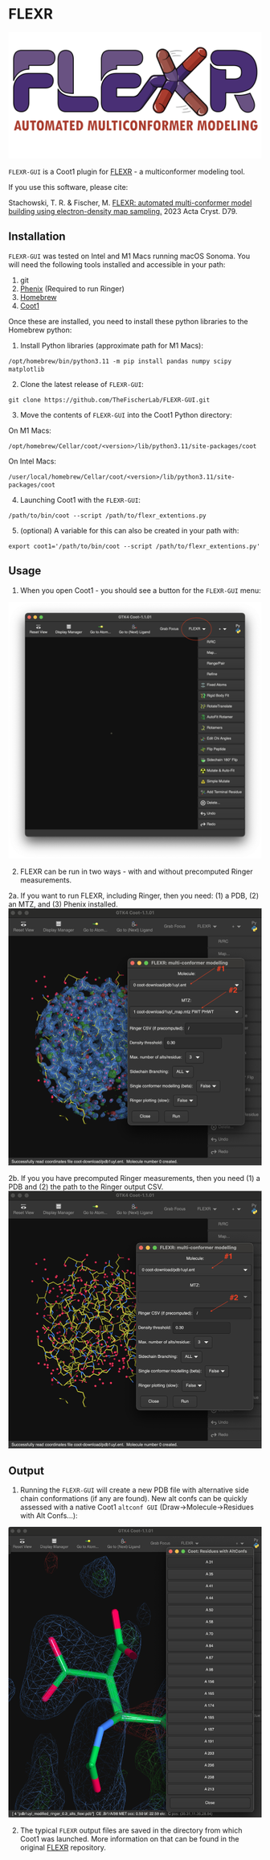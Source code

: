 # FLEXR
![logo](img/logo.png)

`FLEXR-GUI` is a Coot1 plugin for [FLEXR](https://github.com/thefischerlab/flexr) - a multiconformer modeling tool.

If you use this software, please cite:

Stachowski, T. R. & Fischer, M.
[FLEXR: automated multi-conformer model building using electron-density map sampling.](https://doi.org/10.1107/S2059798323002498)
2023 Acta Cryst. D79.

## Installation

`FLEXR-GUI` was tested on Intel and M1 Macs running macOS Sonoma.
You will need the following tools installed and accessible in your path:

1. git
2. [Phenix](https://phenix-online.org) (Required to run Ringer)
3. [Homebrew](https://brew.sh)
4. [Coot1](https://github.com/pemsley/coot)

Once these are installed, you need to install these python libraries to the Homebrew python:
1. Install Python libraries (approximate path for M1 Macs):

```
/opt/homebrew/bin/python3.11 -m pip install pandas numpy scipy matplotlib
```

2. Clone the latest release of `FLEXR-GUI`:

```
git clone https://github.com/TheFischerLab/FLEXR-GUI.git
```

3. Move the contents of `FLEXR-GUI` into the Coot1 Python directory:

On M1 Macs:
```
/opt/homebrew/Cellar/coot/<version>/lib/python3.11/site-packages/coot
```

On Intel Macs:
```
/user/local/homebrew/Cellar/coot/<version>/lib/python3.11/site-packages/coot
```

4. Launching Coot1 with the `FLEXR-GUI`:

```
/path/to/bin/coot --script /path/to/flexr_extentions.py
```

5. (optional) A variable for this can also be created in your path with:
```
export coot1='/path/to/bin/coot --script /path/to/flexr_extentions.py'
```

## Usage

1. When you open Coot1 - you should see a button for the `FLEXR-GUI` menu:

![FLEXR-GUI1](img/flexr-gui1.png)


2. FLEXR can be run in two ways - with and without precomputed Ringer measurements.

2a. If you want to run FLEXR, including Ringer, then you need: (1) a PDB, (2) an MTZ, and (3) Phenix installed.
![FLEXR-GUI1](img/flexr-gui2.png)

2b. If you you have precomputed Ringer measurements, then you need (1) a PDB and (2) the path to the Ringer output CSV.
![FLEXR-GUI1](img/flexr-gui3.png)

## Output

1. Running the `FLEXR-GUI` will create a new PDB file with alternative side chain conformations (if any are found).
New alt confs can be quickly assessed with a native Coot1 `altconf GUI` (Draw->Molecule->Residues with Alt Confs...):

![FLEXR-GUI](img/flexr-gui4.png)

2. The typical `FLEXR` output files are saved in the directory from which Coot1 was launched.
More information on that can be found in the original [FLEXR](https://github.com/thefischerlab/flexr) repository.
